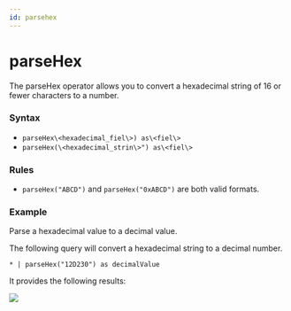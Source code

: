 ```yaml
---
id: parsehex
---
```


# parseHex

The parseHex operator allows you to convert a hexadecimal string of 16
or fewer characters to a number.

### Syntax

* `parseHex\<hexadecimal_fiel\>) as\<fiel\>`
* `parseHex(\<hexadecimal_strin\>") as\<fiel\>`

### Rules

* `parseHex("ABCD")` and `parseHex("0xABCD")` are both valid formats.

### Example

Parse a hexadecimal value to a decimal value.

The following query will convert a hexadecimal string to a decimal
number.

`* | parseHex("12D230") as decimalValue`

It provides the following results:

![](../../static/img/Search-Query-Language/01-Parse-Operators/parseHex/../../../../Assets/Media_Repo_for_Search/parsehex_operator.png)
